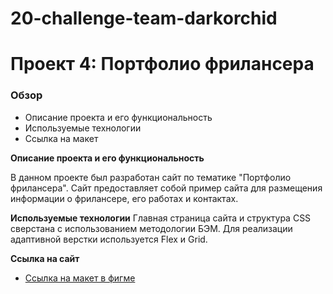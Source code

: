 # 20-challenge-team-darkorchid

# Проект 4: Портфолио фрилансера

### Обзор
* Описание проекта и его функциональность
* Используемые технологии
* Ссылка на макет

**Описание проекта и его функциональность**

В данном проекте был разработан сайт по тематике "Портфолио фрилансера". 
Сайт предоставляет собой пример сайта для размещения информации о фрилансере, его работах и контактах.

**Используемые технологии**
Главная страница сайта и структура CSS сверстана с использованием методологии БЭМ. 
Для реализации адаптивной верстки используется Flex и Grid.

**Ссылка на сайт**

* [Ссылка на макет в фигме](https://www.figma.com/file/qXZjpqrgj0jjb9IZGRQZdT/Demo-site?node-id=1%3A2)


